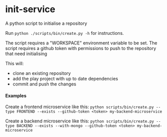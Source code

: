 
# init-service

A python script to initialise a repository

Run `python ./scripts/bin/create.py -h` for instructions.

The script requires a "WORKSPACE" environment variable to be set.
The script requires a github token with permissions to push to the repository that need initialising

This will:
- clone an existing repository
- add the play project with up to date dependencies
- commit and push the changes

#### Examples

Create a frontend microservice like this:
```python scripts/bin/create.py --type FRONTEND --exists --github-token <token> my-backend-microservice```

Create a backend microservice like this:
```python scripts/bin/create.py --type BACKEND --exists --with-mongo --github-token <token> my-backend-microservice```
